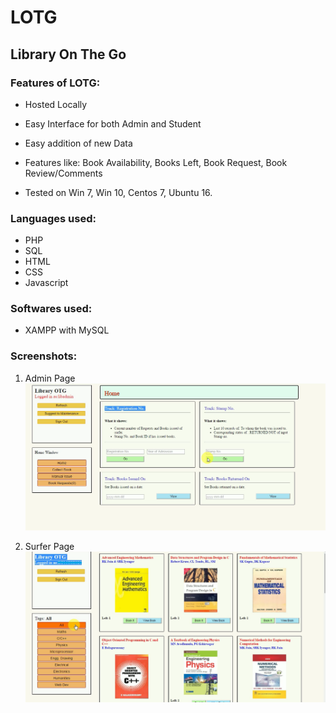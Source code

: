 # LOTG
## Library On The Go

### Features of LOTG:
  - Hosted Locally
  - Easy Interface for both Admin and Student
  - Easy addition of new Data
  - Features like: Book Availability, Books Left, Book Request, Book Review/Comments

  - Tested on Win 7, Win 10, Centos 7, Ubuntu 16.
  
### Languages used:
  - PHP
  - SQL
  - HTML
  - CSS
  - Javascript
  
### Softwares used:
  - XAMPP with MySQL
  

### Screenshots:
1. Admin Page
![Admin Page](https://github.com/alpha74/LOTG/blob/master/screenshots/admin_page.png)

2. Surfer Page
![Admin Page](https://github.com/alpha74/LOTG/blob/master/screenshots/surfer_home.png)
